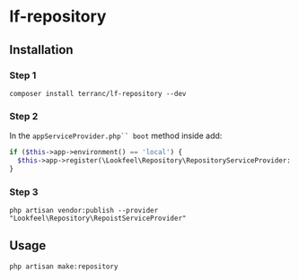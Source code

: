 # lf-repository

## Installation

### Step 1

```shell
composer install terranc/lf-repository --dev
```
### Step 2
In the `appServiceProvider.php`` boot` method inside add:
```php
if ($this->app->environment() == 'local') {
  $this->app->register(\Lookfeel\Repository\RepositoryServiceProvider::class);
}
```

### Step 3

```shell
php artisan vendor:publish --provider "Lookfeel\Repository\RepoistServiceProvider" 
```


## Usage

```shell
php artisan make:repository
```
